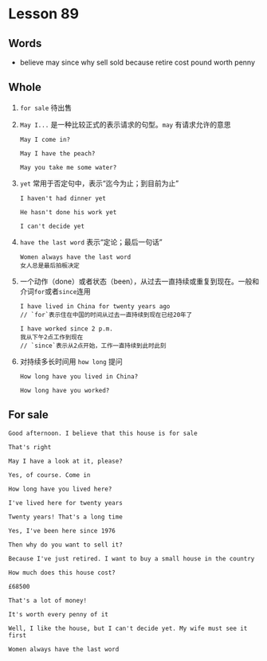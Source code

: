 # Lesson 89

## Words

- believe may since why sell sold because retire cost pound worth penny

## Whole

1. `for sale` 待出售

2. `May I...` 是一种比较正式的表示请求的句型。`may` 有请求允许的意思

   ```
   May I come in?

   May I have the peach?

   May you take me some water?
   ```

3. `yet` 常用于否定句中，表示“迄今为止；到目前为止”

   ```
   I haven't had dinner yet

   He hasn't done his work yet

   I can't decide yet
   ```

4. `have the last word` 表示“定论；最后一句话”

   ```
   Women always have the last word
   女人总是最后拍板决定
   ```

5. 一个动作（done）或者状态（been），从过去一直持续或重复到现在。一般和介词`for`或者`since`连用

   ```
   I have lived in China for twenty years ago
   // `for`表示住在中国的时间从过去一直持续到现在已经20年了

   I have worked since 2 p.m.
   我从下午2点工作到现在
   // `since`表示从2点开始，工作一直持续到此时此刻
   ```

6. 对持续多长时间用 `how long` 提问

   ```
   How long have you lived in China?

   How long have you worked?
   ```

## For sale

```
Good afternoon. I believe that this house is for sale

That's right

May I have a look at it, please?

Yes, of course. Come in

How long have you lived here?

I've lived here for twenty years

Twenty years! That's a long time

Yes, I've been here since 1976

Then why do you want to sell it?

Because I've just retired. I want to buy a small house in the country

How much does this house cost?

£68500

That's a lot of money!

It's worth every penny of it

Well, I like the house, but I can't decide yet. My wife must see it first

Women always have the last word
```
